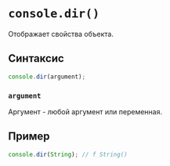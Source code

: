 # `console.dir()`

Отображает свойства объекта.

## Синтаксис

```js
console.dir(argument);
```

### `argument`

Аргумент - любой аргумент или переменная.

## Пример

```js
console.dir(String); // f String()
```
